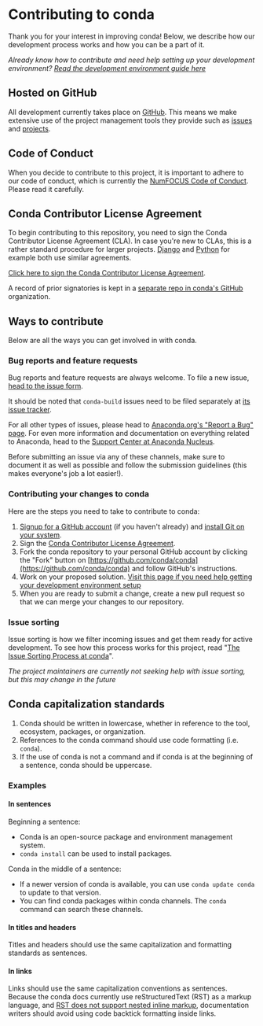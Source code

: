 # Contributing to conda

Thank you for your interest in improving conda! Below, we describe how our
development process works and how you can be a part of it.

*Already know how to contribute and need help setting up your development environment?
[Read the development environment guide here][development-environment]*

## Hosted on GitHub

All development currently takes place on [GitHub][github]. This means we make extensive
use of the project management tools they provide such as [issues](https://github.com/conda/conda/issues)
and [projects](https://github.com/orgs/conda/projects).

## Code of Conduct

When you decide to contribute to this project, it is important to adhere to our
code of conduct, which is currently the [NumFOCUS Code of Conduct](https://www.numfocus.org/code-of-conduct).
Please read it carefully.

## Conda Contributor License Agreement

To begin contributing to this repository, you need to sign the Conda
Contributor License Agreement (CLA). In case you're new to CLAs, this
is a rather standard procedure for larger projects.
[Django](https://www.djangoproject.com/foundation/cla/) and
[Python](https://www.python.org/psf/contrib/contrib-form/) for example
both use similar agreements.

[Click here to sign the Conda Contributor License Agreement][conda cla].

A record of prior signatories is kept in a [separate repo in conda's GitHub][clabot] organization.

## Ways to contribute

Below are all the ways you can get involved in with conda.

### Bug reports and feature requests

Bug reports and feature requests are always welcome. To file a new issue,
[head to the issue form](https://github.com/conda/conda/issues/new/choose).

It should be noted that `conda-build` issues need to be filed separately at
[its issue tracker](https://github.com/conda/conda-build/issues).

For all other types of issues, please head to [Anaconda.org's "Report a Bug" page][anaconda-bug-report].
For even more information and documentation on everything related to Anaconda, head to the
[Support Center at Anaconda Nucleus][anaconda-support].

Before submitting an issue via any of these channels, make sure to document it
as well as possible and follow the submission guidelines (this makes everyone's job a lot easier!).

### Contributing your changes to conda

Here are the steps you need to take to contribute to conda:

1. [Signup for a GitHub account][github signup] (if you haven't already) and
   [install Git on your system][install git].
2. Sign the [Conda Contributor License Agreement][conda cla].
3. Fork the conda repository to your personal GitHub account by clicking the
   "Fork" button on [https://github.com/conda/conda](https://github.com/conda/conda) and follow GitHub's
   instructions.
4. Work on your proposed solution. [Visit this page if you need help getting your development environment setup][development-environment]
5. When you are ready to submit a change, create a new pull request so that we can merge your changes to our repository.

### Issue sorting

Issue sorting is how we filter incoming issues and get them ready for active development.
To see how this process works for this project, read "[The Issue Sorting Process at conda][sorting]".

*The project maintainers are currently not seeking help with issue sorting, but this may change in the future*


[conda cla]: https://conda.io/en/latest/contributing.html#conda-contributor-license-agreement
[clabot]: https://github.com/conda/infra/blob/main/.clabot
[install git]: https://git-scm.com/book/en/v2/Getting-Started-Installing-Git
[github signup]: https://github.com/signup
[github]: https://github.com/
[anaconda-issues]: https://github.com/ContinuumIO/anaconda-issues/issues
[anaconda-support]: https://anaconda.cloud/support-center
[anaconda-bug-report]: https://anaconda.org/contact/report
[sorting]: https://github.com/conda/infra/blob/main/HOW_WE_USE_GITHUB.md
[development-environment]: https://docs.conda.io/projects/conda/en/latest/dev-guide/development-environment.html

## Conda capitalization standards

1. Conda should be written in lowercase, whether in reference to the tool, ecosystem, packages, or organization.
2. References to the conda command should use code formatting (i.e. `conda`).
3. If the use of conda is not a command and if conda is at the beginning of a sentence, conda should be uppercase.

### Examples

#### In sentences

Beginning a sentence:

- Conda is an open-source package and environment management system.
- `conda install` can be used to install packages.

Conda in the middle of a sentence:

- If a newer version of conda is available, you can use `conda update conda` to update to that version.
- You can find conda packages within conda channels. The `conda` command can search these channels.

#### In titles and headers

Titles and headers should use the same capitalization and formatting standards as sentences.

#### In links

Links should use the same capitalization conventions as sentences. Because the conda docs currently use reStructuredText (RST) as a markup language, and [RST does not support nested inline markup](https://docutils.sourceforge.io/FAQ.html#is-nested-inline-markup-possible), documentation writers should avoid using code backtick formatting inside links.
